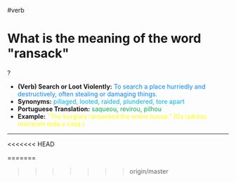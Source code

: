 #verb

# What is the meaning of the word "ransack"
?
* **(Verb) Search or Loot Violently:** <span style="color:rgb(0, 132, 255)">To search a place hurriedly and destructively, often stealing or damaging things.</span>
* **Synonyms:** <span style="color:rgb(0, 176, 240)">pillaged, looted, raided, plundered, tore apart</span>
* **Portuguese Translation:** <span style="color:rgb(0, 176, 80)">saqueou, revirou, pilhou</span>
* **Example:** <span style="color:rgb(255, 255, 0)">"The burglars ransacked the entire house." (Os ladrões reviraram toda a casa.)</span>
---
<<<<<<< HEAD
<!--SR:!2025-07-01,16,290-->
=======
<!--SR:!2025-06-23,14,290-->
>>>>>>> origin/master
